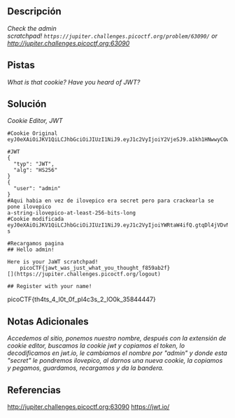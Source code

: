 
## Descripción

*Check the admin scratchpad! `https://jupiter.challenges.picoctf.org/problem/63090/` or http://jupiter.challenges.picoctf.org:63090*

## Pistas

*What is that cookie?*
*Have you heard of JWT?*

## Solución

*Cookie Editor, JWT*
```
#Cookie Original
eyJ0eXAiOiJKV1QiLCJhbGciOiJIUzI1NiJ9.eyJ1c2VyIjoiY2VjeSJ9.a1kh1HNwwyCOwOQUN04noW_rGkq3zubtw8uyhZOdexI

#JWT
{
  "typ": "JWT",
  "alg": "HS256"
}
{
  "user": "admin"
}
#Aqui habia en vez de ilovepico era secret pero para crackearla se pone ilovepico
a-string-ilovepico-at-least-256-bits-long
#Cookie modificada
eyJ0eXAiOiJKV1QiLCJhbGciOiJIUzI1NiJ9.eyJ1c2VyIjoiYWRtaW4ifQ.gtqDl4jVDvNbEe_JYEZTN19Vx6X9NNZtRVbKPBkhO-s

#Recargamos pagina
## Hello admin!

Here is your JaWT scratchpad!
	picoCTF{jawt_was_just_what_you_thought_f859ab2f} 
[](https://jupiter.challenges.picoctf.org/logout)

## Register with your name!
```

picoCTF{th4ts_4_l0t_0f_pl4c3s_2_lO0k_35844447}

## Notas Adicionales 

*Accedemos al sitio, ponemos nuestro nombre, después con la extensión de cookie editor, buscamos la cookie jwt y copiamos el token, lo decodificamos en jwt.io, le cambiamos el nombre por "admin" y donde esta "secret" le pondremos ilovepico, al darnos una nueva cookie, la copiamos y pegamos, guardamos, recargamos y da la bandera.*

## Referencias 

http://jupiter.challenges.picoctf.org:63090
https://jwt.io/
